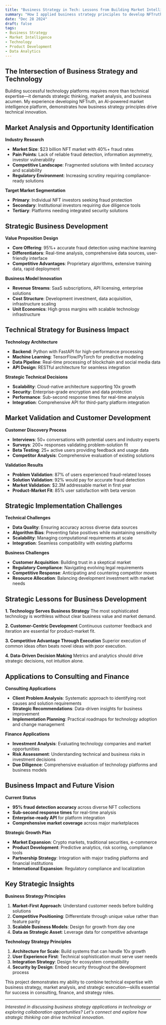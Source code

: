```yaml
---
title: "Business Strategy in Tech: Lessons from Building Market Intelligence Platforms"
summary: "How I applied business strategy principles to develop NFTruth, an AI-powered market intelligence platform with 95% fraud detection accuracy."
date: "Dec 28 2024"
draft: false
tags:
- Business Strategy
- Market Intelligence
- Technology
- Product Development
- Data Analytics
---
```


## The Intersection of Business Strategy and Technology

Building successful technology platforms requires more than technical expertise—it demands strategic thinking, market analysis, and business acumen. My experience developing NFTruth, an AI-powered market intelligence platform, demonstrates how business strategy principles drive technical innovation.

## Market Analysis and Opportunity Identification

**Industry Research**
- **Market Size**: $23 billion NFT market with 40%+ fraud rates
- **Pain Points**: Lack of reliable fraud detection, information asymmetry, investor vulnerability
- **Competitive Landscape**: Fragmented solutions with limited accuracy and scalability
- **Regulatory Environment**: Increasing scrutiny requiring compliance-ready solutions

**Target Market Segmentation**
- **Primary**: Individual NFT investors seeking fraud protection
- **Secondary**: Institutional investors requiring due diligence tools
- **Tertiary**: Platforms needing integrated security solutions

## Strategic Business Development

**Value Proposition Design**
- **Core Offering**: 95%+ accurate fraud detection using machine learning
- **Differentiators**: Real-time analysis, comprehensive data sources, user-friendly interface
- **Competitive Advantages**: Proprietary algorithms, extensive training data, rapid deployment

**Business Model Innovation**
- **Revenue Streams**: SaaS subscriptions, API licensing, enterprise solutions
- **Cost Structure**: Development investment, data acquisition, infrastructure scaling
- **Unit Economics**: High gross margins with scalable technology infrastructure

## Technical Strategy for Business Impact

**Technology Architecture**
- **Backend**: Python with FastAPI for high-performance processing
- **Machine Learning**: TensorFlow/PyTorch for predictive modeling
- **Data Pipeline**: Real-time processing of blockchain and social media data
- **API Design**: RESTful architecture for seamless integration

**Strategic Technical Decisions**
- **Scalability**: Cloud-native architecture supporting 10x growth
- **Security**: Enterprise-grade encryption and data protection
- **Performance**: Sub-second response times for real-time analysis
- **Integration**: Comprehensive API for third-party platform integration

## Market Validation and Customer Development

**Customer Discovery Process**
- **Interviews**: 50+ conversations with potential users and industry experts
- **Surveys**: 200+ responses validating problem-solution fit
- **Beta Testing**: 25+ active users providing feedback and usage data
- **Competitor Analysis**: Comprehensive evaluation of existing solutions

**Validation Results**
- **Problem Validation**: 87% of users experienced fraud-related losses
- **Solution Validation**: 92% would pay for accurate fraud detection
- **Market Validation**: $2.3M addressable market in first year
- **Product-Market Fit**: 85% user satisfaction with beta version

## Strategic Implementation Challenges

**Technical Challenges**
- **Data Quality**: Ensuring accuracy across diverse data sources
- **Algorithm Bias**: Preventing false positives while maintaining sensitivity
- **Scalability**: Managing computational requirements at scale
- **Integration**: Seamless compatibility with existing platforms

**Business Challenges**
- **Customer Acquisition**: Building trust in a skeptical market
- **Regulatory Compliance**: Navigating evolving legal requirements
- **Competitive Response**: Anticipating and countering competitor moves
- **Resource Allocation**: Balancing development investment with market needs

## Strategic Lessons for Business Development

**1. Technology Serves Business Strategy**
The most sophisticated technology is worthless without clear business value and market demand.

**2. Customer-Centric Development**
Continuous customer feedback and iteration are essential for product-market fit.

**3. Competitive Advantage Through Execution**
Superior execution of common ideas often beats novel ideas with poor execution.

**4. Data-Driven Decision Making**
Metrics and analytics should drive strategic decisions, not intuition alone.

## Applications to Consulting and Finance

**Consulting Applications**
- **Client Problem Analysis**: Systematic approach to identifying root causes and solution requirements
- **Strategic Recommendations**: Data-driven insights for business improvement
- **Implementation Planning**: Practical roadmaps for technology adoption and change management

**Finance Applications**
- **Investment Analysis**: Evaluating technology companies and market opportunities
- **Risk Assessment**: Understanding technical and business risks in investment decisions
- **Due Diligence**: Comprehensive evaluation of technology platforms and business models

## Business Impact and Future Vision

**Current Status**
- **95% fraud detection accuracy** across diverse NFT collections
- **Sub-second response times** for real-time analysis
- **Enterprise-ready API** for platform integration
- **Comprehensive market coverage** across major marketplaces

**Strategic Growth Plan**
- **Market Expansion**: Crypto markets, traditional securities, e-commerce
- **Product Development**: Predictive analytics, risk scoring, compliance tools
- **Partnership Strategy**: Integration with major trading platforms and financial institutions
- **International Expansion**: Regulatory compliance and localization

## Key Strategic Insights

**Business Strategy Principles**
1. **Market-First Approach**: Understand customer needs before building solutions
2. **Competitive Positioning**: Differentiate through unique value rather than feature parity
3. **Scalable Business Models**: Design for growth from day one
4. **Data as Strategic Asset**: Leverage data for competitive advantage

**Technology Strategy Principles**
1. **Architecture for Scale**: Build systems that can handle 10x growth
2. **User Experience First**: Technical sophistication must serve user needs
3. **Integration Strategy**: Design for ecosystem compatibility
4. **Security by Design**: Embed security throughout the development process

This project demonstrates my ability to combine technical expertise with business strategy, market analysis, and strategic execution—skills essential for success in consulting, finance, and strategy roles.

---

*Interested in discussing business strategy applications in technology or exploring collaboration opportunities? Let's connect and explore how strategic thinking can drive technical innovation.*
